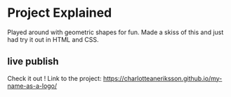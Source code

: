 # Project Explained
Played around with geometric shapes for fun. Made a skiss of this and
just had try it out in HTML and CSS. 

## live publish
Check it out !
Link to the project: https://charlotteaneriksson.github.io/my-name-as-a-logo/
